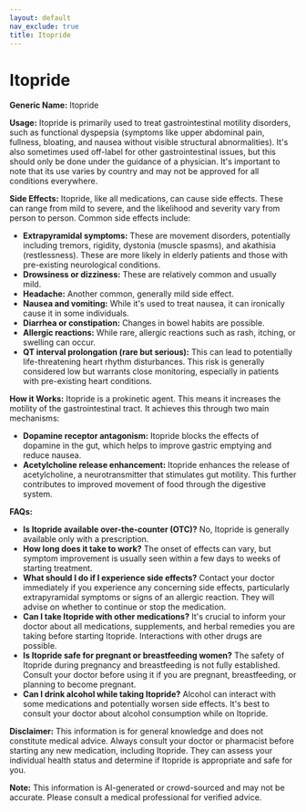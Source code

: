 ```yaml
---
layout: default
nav_exclude: true
title: Itopride
---
```


# Itopride

**Generic Name:** Itopride

**Usage:** Itopride is primarily used to treat gastrointestinal motility disorders, such as functional dyspepsia (symptoms like upper abdominal pain, fullness, bloating, and nausea without visible structural abnormalities).  It's also sometimes used off-label for other gastrointestinal issues, but this should only be done under the guidance of a physician.  It's important to note that its use varies by country and may not be approved for all conditions everywhere.

**Side Effects:**  Itopride, like all medications, can cause side effects.  These can range from mild to severe, and the likelihood and severity vary from person to person. Common side effects include:

* **Extrapyramidal symptoms:** These are movement disorders, potentially including tremors, rigidity, dystonia (muscle spasms), and akathisia (restlessness). These are more likely in elderly patients and those with pre-existing neurological conditions.
* **Drowsiness or dizziness:** These are relatively common and usually mild.
* **Headache:** Another common, generally mild side effect.
* **Nausea and vomiting:**  While it's used to treat nausea, it can ironically cause it in some individuals.
* **Diarrhea or constipation:** Changes in bowel habits are possible.
* **Allergic reactions:**  While rare, allergic reactions such as rash, itching, or swelling can occur.
* **QT interval prolongation (rare but serious):**  This can lead to potentially life-threatening heart rhythm disturbances.  This risk is generally considered low but warrants close monitoring, especially in patients with pre-existing heart conditions.

**How it Works:** Itopride is a prokinetic agent. This means it increases the motility of the gastrointestinal tract.  It achieves this through two main mechanisms:

* **Dopamine receptor antagonism:** Itopride blocks the effects of dopamine in the gut, which helps to improve gastric emptying and reduce nausea.
* **Acetylcholine release enhancement:** Itopride enhances the release of acetylcholine, a neurotransmitter that stimulates gut motility.  This further contributes to improved movement of food through the digestive system.


**FAQs:**

* **Is Itopride available over-the-counter (OTC)?** No, Itopride is generally available only with a prescription.
* **How long does it take to work?**  The onset of effects can vary, but symptom improvement is usually seen within a few days to weeks of starting treatment.
* **What should I do if I experience side effects?** Contact your doctor immediately if you experience any concerning side effects, particularly extrapyramidal symptoms or signs of an allergic reaction.  They will advise on whether to continue or stop the medication.
* **Can I take Itopride with other medications?**  It's crucial to inform your doctor about all medications, supplements, and herbal remedies you are taking before starting Itopride. Interactions with other drugs are possible.
* **Is Itopride safe for pregnant or breastfeeding women?** The safety of Itopride during pregnancy and breastfeeding is not fully established.  Consult your doctor before using it if you are pregnant, breastfeeding, or planning to become pregnant.
* **Can I drink alcohol while taking Itopride?**  Alcohol can interact with some medications and potentially worsen side effects.  It's best to consult your doctor about alcohol consumption while on Itopride.

**Disclaimer:** This information is for general knowledge and does not constitute medical advice.  Always consult your doctor or pharmacist before starting any new medication, including Itopride.  They can assess your individual health status and determine if Itopride is appropriate and safe for you.


**Note:** This information is AI-generated or crowd-sourced and may not be accurate. Please consult a medical professional for verified advice.